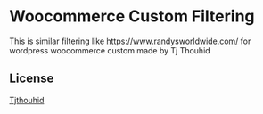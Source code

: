 # Woocommerce Custom Filtering

This is similar filtering like https://www.randysworldwide.com/
for wordpress woocommerce custom made by Tj Thouhid




## License

[Tjthouhid](https://tjthouhid.me/)
